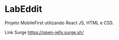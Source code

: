 # LabEddit

Projeto MobileFirst utilizando React JS, HTML e CSS.

Link Surge
https://open-jelly.surge.sh/
